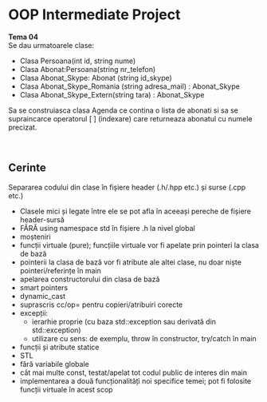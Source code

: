 # OOP Intermediate Project

**Tema 04** <br>
Se dau urmatoarele clase:

- Clasa Persoana(int id, string nume)
- Clasa Abonat:Persoana(string nr_telefon)
- Clasa Abonat_Skype: Abonat (string id_skype)
- Clasa Abonat_Skype_Romania (string adresa_mail) : Abonat_Skype
- Clasa Abonat_Skype_Extern(string tara) : Abonat_Skype

Sa se construiasca clasa Agenda ce contina o lista de abonati si sa se supraincarce operatorul [ ] (indexare) care returneaza abonatul cu numele precizat.

<br>

## Cerinte

Separarea codului din clase în fișiere header (.h/.hpp etc.) și surse (.cpp etc.) 

- Clasele mici și legate între ele se pot afla în aceeași pereche de fișiere header-sursă
- FĂRĂ using namespace std în fișiere .h la nivel global
- moșteniri
- funcții virtuale (pure); funcțiile virtuale vor fi apelate prin pointeri la clasa de bază
- pointerii la clasa de bază vor fi atribute ale altei clase, nu doar niște pointeri/referințe în main
- apelarea constructorului din clasa de bază
- smart pointers
- dynamic_cast
- suprascris cc/op= pentru copieri/atribuiri corecte
- excepții:
   - ierarhie proprie (cu baza std::exception sau derivată din std::exception)
   - utilizare cu sens: de exemplu, throw în constructor, try/catch în main
- funcții și atribute statice
- STL
- fără variabile globale
- cât mai multe const, testat/apelat tot codul public de interes din main
- implementarea a două funcționalități noi specifice temei; pot fi folosite funcții virtuale în acest scop